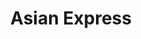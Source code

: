 ---
layout: place
title: Asian Express
permalink: /virginia/chincoteague/asian-express.html
stateAbbr: VA
stateName: Virginia
cityName: Chincoteague
seo:
  type: restaurant
  links: null
place_id: ChIJi9TXZDtouYkRkksj1GZu0fk
photos:
  - name: >-
      places/ChIJi9TXZDtouYkRkksj1GZu0fk/photos/AeeoHcKg0sX0XkhxMc7A3Miggnvcctg4z9O0672xVuJZtUGrHiQEd1y-orbP87edLwhfMDCXhWv_JfPKg4fEGvO00V-1UrWnZJjmzvNnqA7ZNm4WwI89wBjUvaRAGOb133-VWdEuFWN37kOOfRczhjQKiYh3Qd7Dutv3Tg8UwmIpoD5H1Rpo2qEZx5cblGBK8FKq7jr6Au1dV9XwpbAmIHvF56WoYAupkU6PClRh0y09kA5f6Qauzj7ys5-x_Fma4bQxW-mBLH4f_fIY0QVBBlTaORjQD1OBh_Vf_FK2pCzVQ3W9kI-fa8yo_UHgP3LZ3R24LhKMvhZgABD5jhtWHRA5oh2bWTthuQvP3GMciojF8vdwKiV0QGpXWZzEuo_LiLqrIgwnEyvWaKDkLqmgp0jhE-A7jB66cVtwEhYHt_jx_PuPrVvl
    widthPx: 4032
    heightPx: 3024
    authorAttributions:
      - displayName: Steve Weddle
        uri: https://maps.google.com/maps/contrib/104195045712894003090
        photoUri: >-
          https://lh3.googleusercontent.com/a-/ALV-UjW9YOmQB3a15eTHLQpkEef4IcOvVFeDqOWjwnzkFV-2nJO_ctHRKA=s100-p-k-no-mo
    flagContentUri: >-
      https://www.google.com/local/imagery/report/?cb_client=maps_api_places.places_api&image_key=!1e10!2sCIHM0ogKEICAgIDJ4PWR9gE&hl=en-US
    googleMapsUri: >-
      https://www.google.com/maps/place//data=!3m4!1e2!3m2!1sCIHM0ogKEICAgIDJ4PWR9gE!2e10!4m2!3m1!1s0x89b9683b64d7d48b:0xf9d16e66d4234b92
  - name: >-
      places/ChIJi9TXZDtouYkRkksj1GZu0fk/photos/AeeoHcLRPv8nuoIKzpGenodRsgSFad5NkUepZB8PMjP8Exo5RnCuXYMTUS-Nt-L7cROqt3RZEiQQZbDhN_KtywKiBJWxBm_BWXRCFnB2DRkrUYxz8jUcyUWj1SGmbpY7CZROZKUUywBqGMp058OWGo4hhumI1BT6e7evL1PkOjMRbq1lMnd5onriduqqhKG9_v2A6pv7WSed3D-ApB4JjpRfCY2skVThy8nIFN-RAJkZul7I_SHtCssIngf2WznOTgG_LF83ilPm1EMyEHdpTE079f3X-pr_3OsnkZJWQUIlwwekNg
    widthPx: 1284
    heightPx: 2778
    authorAttributions:
      - displayName: Asian Express
        uri: https://maps.google.com/maps/contrib/117789145361338919502
        photoUri: >-
          https://lh3.googleusercontent.com/a/ACg8ocL1MRVy6gql0ivWS9XD3njNo-zUbeRxLYdZyjLnaobItIHm3w=s100-p-k-no-mo
    flagContentUri: >-
      https://www.google.com/local/imagery/report/?cb_client=maps_api_places.places_api&image_key=!1e10!2sAF1QipOOxoKlItc8i2rzg8mGvtsZ8IJ1hStFutL4QWe0&hl=en-US
    googleMapsUri: >-
      https://www.google.com/maps/place//data=!3m4!1e2!3m2!1sAF1QipOOxoKlItc8i2rzg8mGvtsZ8IJ1hStFutL4QWe0!2e10!4m2!3m1!1s0x89b9683b64d7d48b:0xf9d16e66d4234b92
  - name: >-
      places/ChIJi9TXZDtouYkRkksj1GZu0fk/photos/AeeoHcLHD56PR4kpTNaV-K4-BUtFp_TxoGLnZxBBYWB9bEKSe9nuowDAzOrYl4gUkLq05sT0oWeYY33Yl5csizz0hgqSh5bmQB8R15MpfBxIQ57LrnT9HbS56WppgFBGcguBiZvtlgG-ts9WC9_XWsN5uS6-iE8_EW22qclvGPR2MDdEQ0aug_ldajXedGiBkxLwld8a_H7FkUD2SEvWA3NTFx0qMv8Nyy-nErjAaPYPNADULKcDXVc_Ab6G1FtCwrNsZS8SQTTOWeG-RBlLUcyIicIipgEKlbr3BWVHLYzcgPV4ph_gv18YVBRrxaeYSdnn7e1tALQNoV0VOvVwbqehGRQD2isfx-pFvmcrl3pstbt6dSYYz6Sti8Hyi0BULN53NUioH9ke8iEJqVp8LnLi9q7Iew5zNyQuDTbnbdQ8GrUoxUyy
    widthPx: 4080
    heightPx: 3072
    authorAttributions:
      - displayName: Nicole Pringle
        uri: https://maps.google.com/maps/contrib/112901246381623804039
        photoUri: >-
          https://lh3.googleusercontent.com/a/ACg8ocJlMNn6fw5v6kGKGKkh3c_ja676tim1tfLbeHkvWGnjlVsTLQ=s100-p-k-no-mo
    flagContentUri: >-
      https://www.google.com/local/imagery/report/?cb_client=maps_api_places.places_api&image_key=!1e10!2sCIHM0ogKEICAgICDidHViwE&hl=en-US
    googleMapsUri: >-
      https://www.google.com/maps/place//data=!3m4!1e2!3m2!1sCIHM0ogKEICAgICDidHViwE!2e10!4m2!3m1!1s0x89b9683b64d7d48b:0xf9d16e66d4234b92
  - name: >-
      places/ChIJi9TXZDtouYkRkksj1GZu0fk/photos/AeeoHcKi2MtLwNYOcm_u8WYuRN4V5sgHMAHSXjMD-IT9_84qZloYgcZIPbc6REKaIS58c-IxahuXRIaj3ssnNzdDwzmyd4vA9LeOIKq4b3zZa0v9dKUjw8kBkT_SXZDsfDOWixvXXfrmn07msHEi1205HLLF85pWUaBURrGOlJdXdicTm26qzuVj-gGdam309-samex7y4VL0-7Dc_5m00O-n5tPE8_XsQCZKttFykBl4Rr2Eldi96TZk3q9Ycf3ejFTHzHLZjQWEuV8A579OPwnaU1tpOGwuKrAUwM-FhEM_po7btHlU7ooMaNRCSFugSJzt1W44ap3pw_ecMbecNLXJrBHpxrXe6R4KzLEgiWYGDe9c9i6zPSLDNoVzdHfGnLLPGuYaPQRDlO1URBg2GiN9z69IsDwgCqYH6jjKD2XZm6kMQ
    widthPx: 3024
    heightPx: 4032
    authorAttributions:
      - displayName: Adam Crane
        uri: https://maps.google.com/maps/contrib/107174139979128194390
        photoUri: >-
          https://lh3.googleusercontent.com/a-/ALV-UjUwgsf7cleKDQCpAyh-fyDNffjoN7gcQF1YVsSrjZmHI1kTbJiq=s100-p-k-no-mo
    flagContentUri: >-
      https://www.google.com/local/imagery/report/?cb_client=maps_api_places.places_api&image_key=!1e10!2sCIHM0ogKEICAgIDZmM3tXw&hl=en-US
    googleMapsUri: >-
      https://www.google.com/maps/place//data=!3m4!1e2!3m2!1sCIHM0ogKEICAgIDZmM3tXw!2e10!4m2!3m1!1s0x89b9683b64d7d48b:0xf9d16e66d4234b92
  - name: >-
      places/ChIJi9TXZDtouYkRkksj1GZu0fk/photos/AeeoHcKAJrvaV_TRg0walfzI9M4pY9f0hWb0N52fpCnJ9-nr4Q3kVaY9ET9TJaWtsKnt7IwRfzeAKBADm91fyN7lEWBnqciDjUkNhZ21dYZKI6K1ouBVgczpIjp_kq2GAgiNadU9DUwyUGz9lNBhYBSkiGppewbM3SXm2beLZKmnh6gMmP6Yym3gWtM4QaELvZlT-WCCfeWhdr_TiyYYpBA7gN4587D6YojpeKRdFLoOhYFgkGgtHbN5OhHoWjwSebtiNYLfexe-iwJ2OJpr3nouXi_nwzDo9xjKxPUZYEmfsv0Tz6VJa21whWGtH-KzXSjtkH5XlMjb9q6WecA0gl70Jg4X7jZ4LutZmCXYcRDEjlz3l-vd-hGafeFRq1U9C9RQNuADjadnd4PFHQYM2MlRgotdqbk-qJ8RkwgHwJhnVjQ
    widthPx: 4000
    heightPx: 3000
    authorAttributions:
      - displayName: Tapish Chopra
        uri: https://maps.google.com/maps/contrib/100529117434360368807
        photoUri: >-
          https://lh3.googleusercontent.com/a/ACg8ocJ8Q97MhNWwMgwIjZNblJt7CqQJLj0pmP5fILm2I3CThAaxbA=s100-p-k-no-mo
    flagContentUri: >-
      https://www.google.com/local/imagery/report/?cb_client=maps_api_places.places_api&image_key=!1e10!2sCIHM0ogKEICAgIC967fyRw&hl=en-US
    googleMapsUri: >-
      https://www.google.com/maps/place//data=!3m4!1e2!3m2!1sCIHM0ogKEICAgIC967fyRw!2e10!4m2!3m1!1s0x89b9683b64d7d48b:0xf9d16e66d4234b92
  - name: >-
      places/ChIJi9TXZDtouYkRkksj1GZu0fk/photos/AeeoHcJStJFCxQG16LRFMxbrrpJrA6EQAgxGw17LvmxScisQv8zxispwJXwRNWi2b3WC12P-qxxDcuOVqJz0FNx4lVRM6FOT1pzEyCshIwCNkJ0GakJD00PSN50dUNfjdJAEiOO8aAP0vWL_zwJDXEO1BhZq4N9IHn_br94zfRqUEMwopsGDzXCsJOyqcvbToUBAfXWZG9PVEst1V-6EvYvJPYOjAIo2Ex7_EoY4eZzXb04SnXpY9qVziER8GHyXLtj1dmEPvU5PscDgl1DTreA7-Q_j-iWmr6H-DcD_R9fndhW3rKzvfvf0yQpIXrEn1HWHLM7rWi9wJSvz1akIu3hcRJyqpKTeyBmFYPBkAsMDMUauuC_80ns65-s1dsCAbWoOTWFUdgyJ5NZHVUujz65bTf8gNghHLPTzHe19mapF-UE
    widthPx: 3024
    heightPx: 4032
    authorAttributions:
      - displayName: sarah conaway
        uri: https://maps.google.com/maps/contrib/107860563415093843604
        photoUri: >-
          https://lh3.googleusercontent.com/a-/ALV-UjVfqdeotk5HifyWFv1uhmTRQBWHdqLzdGInGXSrXM1IvJWpeaJd=s100-p-k-no-mo
    flagContentUri: >-
      https://www.google.com/local/imagery/report/?cb_client=maps_api_places.places_api&image_key=!1e10!2sCIHM0ogKEICAgICW797RTw&hl=en-US
    googleMapsUri: >-
      https://www.google.com/maps/place//data=!3m4!1e2!3m2!1sCIHM0ogKEICAgICW797RTw!2e10!4m2!3m1!1s0x89b9683b64d7d48b:0xf9d16e66d4234b92
  - name: >-
      places/ChIJi9TXZDtouYkRkksj1GZu0fk/photos/AeeoHcIG_Lfc1W6Bor9rxXyva147-Elx44XrKUNFugI9HGBw_XMrnlUj6ZPtK37KJ1kFXSuBteH04rPNDIg9nLj1gHzbRNJjqj1nBINiktuzlwHLawqia05xrDmzzuzeUFcV7XUIR0sCIICawdl7HxPA9qlXIYX16DmN0JwFI4tyL-P56zRJElCaQE53ixvfMeU9Uj4taZwdB24YnufL_sgWS0P-pJ97umsi2SIrKk6kpgGuivgs04Ueh7qbRl8VJLANa9wWn34yBnLlq5bo2_4S9AkEBEHkN2IE8ED685Prb_iZng
    widthPx: 3024
    heightPx: 4032
    authorAttributions:
      - displayName: Asian Express
        uri: https://maps.google.com/maps/contrib/117789145361338919502
        photoUri: >-
          https://lh3.googleusercontent.com/a/ACg8ocL1MRVy6gql0ivWS9XD3njNo-zUbeRxLYdZyjLnaobItIHm3w=s100-p-k-no-mo
    flagContentUri: >-
      https://www.google.com/local/imagery/report/?cb_client=maps_api_places.places_api&image_key=!1e10!2sAF1QipNEV9rtAFyQwOb6Rft570PruED8tli3J8wkXtNg&hl=en-US
    googleMapsUri: >-
      https://www.google.com/maps/place//data=!3m4!1e2!3m2!1sAF1QipNEV9rtAFyQwOb6Rft570PruED8tli3J8wkXtNg!2e10!4m2!3m1!1s0x89b9683b64d7d48b:0xf9d16e66d4234b92
  - name: >-
      places/ChIJi9TXZDtouYkRkksj1GZu0fk/photos/AeeoHcJfDa8wr6lXS1oAL3024_ISVkYwz-8R2WgNzRzmV8pQokh-S39SjIuVHn9cGgOoIku_mZiofDy5nyvZ14Sd_dsgWa5uTljEcRhovfRdZ8CeCjWMmMF8qrDGZCF8vUWFgib2IsC6fBASHkWqPCNpgTJ5xnfCDGX0_hu6sJwflM0TQ90ZB82P-Yain2wwhVWTLiMsraHRd-glFFAsRvkia6nqAh-1a2mjsRDHlhZybSSzkhv2xrPlTDa4QRh8e4K6l5GF9xEsE2Em60fSvylYHRsY0rdlo0oHtOUjXDfmpXugaxRZIQCsmlIqr-P2hhT8-P_uLcJqslwBiCL42wxZeIYitwAvNuGicJGe9l8cDjpL1m2Ty4NvMFF0T6qdtVgg52slGnCcThuJMCzCzJ_pHRzGv7CqBQxJyLJyBK0ZvEG5eA
    widthPx: 3024
    heightPx: 4032
    authorAttributions:
      - displayName: sarah conaway
        uri: https://maps.google.com/maps/contrib/107860563415093843604
        photoUri: >-
          https://lh3.googleusercontent.com/a-/ALV-UjVfqdeotk5HifyWFv1uhmTRQBWHdqLzdGInGXSrXM1IvJWpeaJd=s100-p-k-no-mo
    flagContentUri: >-
      https://www.google.com/local/imagery/report/?cb_client=maps_api_places.places_api&image_key=!1e10!2sCIHM0ogKEICAgICW797RLw&hl=en-US
    googleMapsUri: >-
      https://www.google.com/maps/place//data=!3m4!1e2!3m2!1sCIHM0ogKEICAgICW797RLw!2e10!4m2!3m1!1s0x89b9683b64d7d48b:0xf9d16e66d4234b92
  - name: >-
      places/ChIJi9TXZDtouYkRkksj1GZu0fk/photos/AeeoHcKpiDiBimXG87sCupF9rbX2ZVdk0LXXMMHjkrzVHx1wmbXzAGlyoFvPWdFG1mvd8Z7dzrcYZRZ0T1wIB1fh-L8ReBW9X6uEcftGGSPaE0TTVAUzwyMIVyQlC16CZ_vOEZWFx3COqEYrPr6dHqq_EnArh98uWIvwe6G9DtCJJRQ2VaHJgS_KYOsaUUU_avmB8P1s6WZMtp6qmzKL5C8srX_OM6k8f7lf2k2ACREcpdwbzbXujHSOdYJYHvKFGz3TwD0T4QGoDR_gDeLgx2cja7wdYddxyr5-aIXhLlHdlbXRg9O-cNQyY7GGgBedWMHrWCgfcqSKbrdFa48QIAFdxMRRNqImLpmLyI0sV4JachUuUICjsni0HTtDr7CShEDZHk8JlLLbbpS5cOkjWvMBEtYZtN6_5ILwDs2rpQ8FuUvy9A
    widthPx: 3264
    heightPx: 2448
    authorAttributions:
      - displayName: Jama Beasley
        uri: https://maps.google.com/maps/contrib/110732291175764858259
        photoUri: >-
          https://lh3.googleusercontent.com/a-/ALV-UjXJglrfxNk5WO2vNy5_2bHznczhO76NAhPwn_0qaNYxQDOfOIw=s100-p-k-no-mo
    flagContentUri: >-
      https://www.google.com/local/imagery/report/?cb_client=maps_api_places.places_api&image_key=!1e10!2sCIHM0ogKEICAgICkvuezTw&hl=en-US
    googleMapsUri: >-
      https://www.google.com/maps/place//data=!3m4!1e2!3m2!1sCIHM0ogKEICAgICkvuezTw!2e10!4m2!3m1!1s0x89b9683b64d7d48b:0xf9d16e66d4234b92
  - name: >-
      places/ChIJi9TXZDtouYkRkksj1GZu0fk/photos/AeeoHcJ2cZ2K65wX6MopbICvEbHy69Oly4MltMUsi-G69ZcEcg0Y0rX_idXTTY3kIp3xFqxAlIJ_XwFXgrvEb6NHzt5NM7dCYQXdGq4a3YPA-9-HO6HKfY9JcijPfnIrIhBw5jgd0BG5-H2UiwBF__5l5l93F04vlPmann3U9k6eNSIXj0JmueUgZrwKMD7Ey4zH_uFP5_MOZcNeOPvTryt4phCowvXtBeF31ERh2OQ3FnH5Xc8NVsi18PS4HgBAqc1DjcQ8m3XKBxhktA0jgxglP3lBxWsINdZxn5sFHSvsMlUwTYtQC4DuQXyfjoVx5C8AHQoh8SeKw0vFWHsLbYVMRB_Z2ShAtTMTTWtohu3zXPDpgyuYJnRC6IPfTD-zmsC_29cz51pGwoycPvYNY_Ht1r7sxX-2nRYC1zlXgm8pV2E
    widthPx: 4000
    heightPx: 3000
    authorAttributions:
      - displayName: Adam Osborne
        uri: https://maps.google.com/maps/contrib/100589506851276693314
        photoUri: >-
          https://lh3.googleusercontent.com/a-/ALV-UjXILJwH0MQSToM5Rc9W0kd_ozLsj0rZQQoZ9Y-yQrEIPSoKk_d-_Q=s100-p-k-no-mo
    flagContentUri: >-
      https://www.google.com/local/imagery/report/?cb_client=maps_api_places.places_api&image_key=!1e10!2sCIHM0ogKEICAgID61MCMOg&hl=en-US
    googleMapsUri: >-
      https://www.google.com/maps/place//data=!3m4!1e2!3m2!1sCIHM0ogKEICAgID61MCMOg!2e10!4m2!3m1!1s0x89b9683b64d7d48b:0xf9d16e66d4234b92
address: '6758 Maddox Blvd # 3, Chincoteague, VA 23336, USA'
street: '6758 Maddox Blvd # 3'
city: Chincoteague
state: VA
zip: '23336'
country: USA
neighborhood: null
latitude: '37.926175'
longitude: '-75.354932'
accessibility_options:
  wheelchairAccessibleParking: true
  wheelchairAccessibleEntrance: true
  wheelchairAccessibleRestroom: true
  wheelchairAccessibleSeating: true
business_status: OPERATIONAL
name: Asian Express
google_maps_links:
  directionsUri: >-
    https://www.google.com/maps/dir//''/data=!4m7!4m6!1m1!4e2!1m2!1m1!1s0x89b9683b64d7d48b:0xf9d16e66d4234b92!3e0
  placeUri: https://maps.google.com/?cid=18001290573501385618
  writeAReviewUri: >-
    https://www.google.com/maps/place//data=!4m3!3m2!1s0x89b9683b64d7d48b:0xf9d16e66d4234b92!12e1
  reviewsUri: >-
    https://www.google.com/maps/place//data=!4m4!3m3!1s0x89b9683b64d7d48b:0xf9d16e66d4234b92!9m1!1b1
  photosUri: >-
    https://www.google.com/maps/place//data=!4m3!3m2!1s0x89b9683b64d7d48b:0xf9d16e66d4234b92!10e5
primary_type: Chinese Restaurant
opening_hours:
  regular: null
  current: null
secondary_opening_hours:
  regular:
    weekdayDescriptions: null
    type: null
  current:
    weekdayDescriptions: null
    type: null
phone: null
price_level: null
price_range: null
rating: null
rating_count: 0
website: null
description: >-
  Discover Asian Express in Chincoteague, VA$$$Asian Express in Chincoteague,
  VA, stands out as a welcoming Chinese restaurant with a diverse menu that
  appeals to various preferences, including plenty of vegetarian choices for
  health-conscious diners. The spot enhances family outings with features like a
  dedicated children's playground, creating a relaxed environment for all ages.
  Its accessible design, including wheelchair-friendly parking and seating,
  ensures everyone can enjoy the flavorful offerings without hassle. For those
  exploring Asian restaurants near you, this location combines authentic tastes
  with a casual vibe that makes every meal memorable.
generative_summary: >-
  Discover Asian Express in Chincoteague, VA$$$Asian Express in Chincoteague,
  VA, stands out as a welcoming Chinese restaurant with a diverse menu that
  appeals to various preferences, including plenty of vegetarian choices for
  health-conscious diners. The spot enhances family outings with features like a
  dedicated children's playground, creating a relaxed environment for all ages.
  Its accessible design, including wheelchair-friendly parking and seating,
  ensures everyone can enjoy the flavorful offerings without hassle. For those
  exploring Asian restaurants near you, this location combines authentic tastes
  with a casual vibe that makes every meal memorable.
generative_disclosure: Summarized by AI using the Grok-3-Mini model.
reviews: null
review_summary: >-
  What Visitors Are Saying$$$Visitors to Asian Express often highlight the
  variety of menu options, with many appreciating the fresh vegetarian dishes
  and overall flavor profiles that keep things interesting. The family-friendly
  atmosphere, including the playground, gets frequent nods for making it a go-to
  spot for casual get-togethers. While feedback varies, folks generally find it
  a reliable choice for straightforward, satisfying meals in a laid-back
  setting. Overall, it's viewed as a solid pick for anyone seeking accessible
  and enjoyable dining experiences nearby. If you're on the hunt for
  approachable Asian places near me, this one tends to leave a positive
  impression without overpromising the basics.
review_disclosure: Summarized by AI using the Grok-3-Mini model.
parking_options: null
payment_options: null
allow_dogs: null
curbside_pickup: null
delivery: null
dine_in: null
good_for_children: null
good_for_groups: null
good_for_sports: null
live_music: null
menu_for_children: null
outdoor_seating: null
reservable: null
restroom: null
serves_beer: null
serves_breakfast: null
serves_brunch: null
serves_cocktails: null
serves_coffee: null
serves_dinner: null
serves_dessert: null
serves_lunch: null
serves_vegetarian_food: null
serves_wine: null
takeout: null
update_category: pro
places_description: null

---